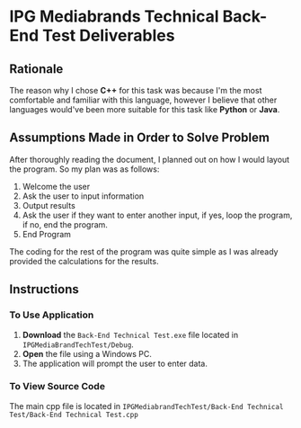 # IPG Mediabrands Technical Back-End Test Deliverables

## Rationale
The reason why I chose **C++** for this task was because I'm the most comfortable and familiar with this language, however I believe that other languages would've been more suitable for this task like **Python** or **Java**.

## Assumptions Made in Order to Solve Problem
After thoroughly reading the document, I planned out on how I would layout the program. So my plan was as follows:
1. Welcome the user
2. Ask the user to input information
3. Output results
4. Ask the user if they want to enter another input, if yes, loop the program, if no, end the program.
5. End Program

The coding for the rest of the program was quite simple as I was already provided the calculations for the results.

## Instructions
### To Use Application
1. **Download** the `Back-End Technical Test.exe` file located in `IPGMediaBrandTechTest/Debug`.
2. **Open** the file using a Windows PC.
3. The application will prompt the user to enter data.

### To View Source Code
The main cpp file is located in `IPGMediabrandTechTest/Back-End Technical Test/Back-End Technical Test.cpp`

